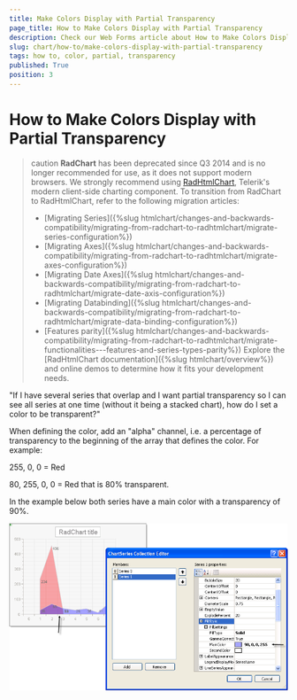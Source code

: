 ```yaml
---
title: Make Colors Display with Partial Transparency
page_title: How to Make Colors Display with Partial Transparency
description: Check our Web Forms article about How to Make Colors Display with Partial Transparency.
slug: chart/how-to/make-colors-display-with-partial-transparency
tags: how to, color, partial, transparency
published: True
position: 3
---
```


# How to Make Colors Display with Partial Transparency

>caution **RadChart** has been deprecated since Q3 2014 and is no longer recommended for use, as it does not support modern browsers. We strongly recommend using [RadHtmlChart](https://www.telerik.com/products/aspnet-ajax/html-chart.aspx), Telerik's modern client-side charting component. 
>To transition from RadChart to RadHtmlChart, refer to the following migration articles:
> - [Migrating Series]({%slug htmlchart/changes-and-backwards-compatibility/migrating-from-radchart-to-radhtmlchart/migrate-series-configuration%})
> - [Migrating Axes]({%slug htmlchart/changes-and-backwards-compatibility/migrating-from-radchart-to-radhtmlchart/migrate-axes-configuration%})
> - [Migrating Date Axes]({%slug htmlchart/changes-and-backwards-compatibility/migrating-from-radchart-to-radhtmlchart/migrate-date-axis-configuration%})
> - [Migrating Databinding]({%slug htmlchart/changes-and-backwards-compatibility/migrating-from-radchart-to-radhtmlchart/migrate-data-binding-configuration%})
> - [Features parity]({%slug htmlchart/changes-and-backwards-compatibility/migrating-from-radchart-to-radhtmlchart/migrate-functionalities---features-and-series-types-parity%})
>Explore the [RadHtmlChart documentation]({%slug htmlchart/overview%}) and online demos to determine how it fits your development needs.


"If I have several series that overlap and I want partial transparency so I can see all series at one time (without it being a stacked chart), how do I set a color to be transparent?" 

When defining the color, add an "alpha" channel, i.e. a percentage of transparency to the beginning of the array that defines the color. For example: 

255, 0, 0 = Red

80, 255, 0, 0 = Red that is 80% transparent.


In the example below both series have a main color with a transparency of 90%.


![set color transparency](images/radchart-howto001.png)
